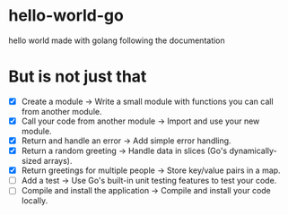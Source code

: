 # hello-world-go

hello world made with golang following the documentation

# But is not just that

- [x] Create a module -> Write a small module with functions you can call from another module.
- [x] Call your code from another module -> Import and use your new module.
- [x] Return and handle an error -> Add simple error handling.
- [x] Return a random greeting -> Handle data in slices (Go's dynamically-sized arrays).
- [x] Return greetings for multiple people -> Store key/value pairs in a map.
- [ ] Add a test -> Use Go's built-in unit testing features to test your code.
- [ ] Compile and install the application -> Compile and install your code locally.
